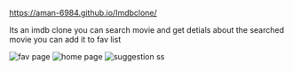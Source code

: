 https://aman-6984.github.io/Imdbclone/

Its an imdb clone you can search movie and get detials about the searched movie you can add it to fav list

![fav page](https://user-images.githubusercontent.com/121392777/209477010-5601386a-db69-4a73-8968-ea37b9e08895.png)
![home page](https://user-images.githubusercontent.com/121392777/209477012-8678aad1-d063-462a-9e1f-524d48720d67.png)
![suggestion ss](https://user-images.githubusercontent.com/121392777/209477013-7a60e417-dc7e-40ed-98e9-c433357fc265.png)
